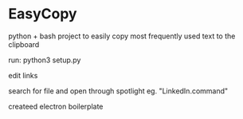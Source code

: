 # EasyCopy
python + bash project to easily copy most frequently used text to the clipboard

run:
python3 setup.py

edit links

search for file and open through spotlight eg. "LinkedIn.command"

createed electron boilerplate

